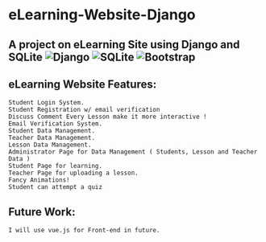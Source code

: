 # eLearning-Website-Django
## A project on eLearning Site using Django and SQLite ![Django](https://img.shields.io/badge/-Django-%23092E20?style=flat-square&logo=Django&logoColor=white) ![SQLite](https://img.shields.io/badge/-SQLite-%23003B57?style=flat-square&logo=SQLite) ![Bootstrap](https://img.shields.io/badge/-Bootstrap-%23563D7C?style=flat-square&logo=Bootstrap)

## eLearning Website Features:
```
Student Login System.
Student Registration w/ email verification
Discuss Comment Every Lesson make it more interactive !
Email Verification System.
Student Data Management.
Teacher Data Management.
Lesson Data Management.
Administrator Page for Data Management ( Students, Lesson and Teacher Data )
Student Page for learning.
Teacher Page for uploading a lesson.
Fancy Animations!
Student can attempt a quiz
```

## Future Work:
```
I will use vue.js for Front-end in future.
```
